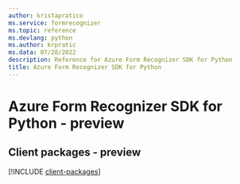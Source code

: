 ```yaml
---
author: kristapratico
ms.service: formrecognizer
ms.topic: reference
ms.devlang: python
ms.author: krpratic
ms.data: 07/28/2022
description: Reference for Azure Form Recognizer SDK for Python
title: Azure Form Recognizer SDK for Python
---
```

# Azure Form Recognizer SDK for Python - preview

## Client packages - preview
[!INCLUDE [client-packages](form-recognizer-client-index.md)]